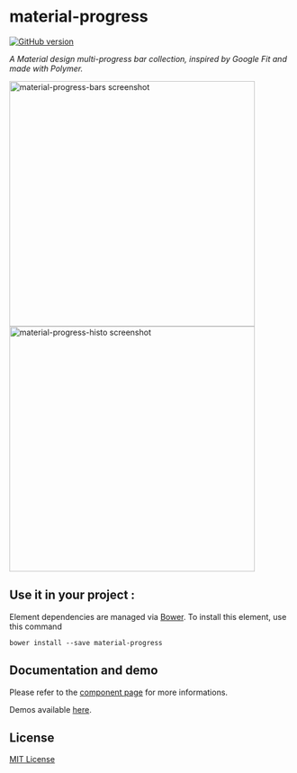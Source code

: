 # material-progress

[![GitHub version](https://badge.fury.io/gh/vguillou%2Fmaterial-progress.svg)](https://badge.fury.io/gh/vguillou%2Fmaterial-progress)

_A Material design multi-progress bar collection, inspired by Google Fit and made with Polymer._

<img src="https://github.com/vguillou/material-progress/blob/master/res/material-progress-bars.png" alt="material-progress-bars screenshot" width="436">
<img src="https://github.com/vguillou/material-progress/blob/master/res/material-progress-histo.png" alt="material-progress-histo screenshot" width="436">

## Use it in your project :

Element dependencies are managed via [Bower](http://bower.io/). To install this element,
use this command

    bower install --save material-progress


## Documentation and demo

Please refer to the <a href="https://vguillou.github.io/webcomponents/material-progress">component page</a> for more informations.

Demos available <a href="https://vguillou.github.io/webcomponents/material-progress/demo">here</a>.


## License

[MIT License](https://github.com/vguillou/material-progress/blob/master/LICENSE.md)